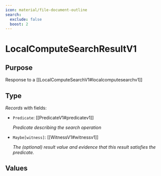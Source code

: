 ```yaml
---
icon: material/file-document-outline
search:
  exclude: false
  boost: 2
---
```


# LocalComputeSearchResultV1

## Purpose

<!-- --8<-- [start:purpose] -->
Response to a [[LocalComputeSearchV1#localcomputesearchv1]]
<!-- --8<-- [end:purpose] -->

## Type

<!-- --8<-- [start:type] -->
<div class="type" markdown>

*Records* with fields:

- `Predicate`: [[PredicateV1#predicatev1]]

  *Predicate describing the search operation*

- `Maybe[witness]`: [[WitnessV1#witnessv1]]

  *The (optional) result value and evidence that this result satisfies the predicate.*

</div>
<!-- --8<-- [end:type] -->

## Values

